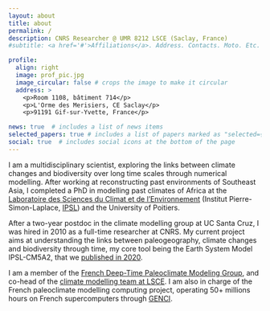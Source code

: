 ```yaml
---
layout: about
title: about
permalink: /
description: CNRS Researcher @ UMR 8212 LSCE (Saclay, France)
#subtitle: <a href='#'>Affiliations</a>. Address. Contacts. Moto. Etc.

profile:
  align: right
  image: prof_pic.jpg
  image_circular: false # crops the image to make it circular
  address: >
    <p>Room 1108, bâtiment 714</p>
    <p>L'Orme des Merisiers, CE Saclay</p>
    <p>91191 Gif-sur-Yvette, France</p>

news: true  # includes a list of news items
selected_papers: true # includes a list of papers marked as "selected={true}"
social: true  # includes social icons at the bottom of the page
---
```


I am a multidisciplinary scientist, exploring the links between climate changes and biodiversity over long time scales through numerical modelling. After working at reconstructing past environments of Southeast Asia, I completed a PhD in modelling past climates of Africa at the <a href="https://www.lsce.ipsl.fr/" target="_blank" >Laboratoire des Sciences du Climat et de l’Environnement</a> (Institut Pierre-Simon-Laplace, <a href="https://cmc.ipsl.fr/" target="_blank" >IPSL</a>) and the University of Poitiers. 

After a two-year postdoc in the climate modelling group at UC Santa Cruz, I was hired in 2010 as a full-time researcher at CNRS. My current project aims at understanding the links between paleogeography, climate changes and biodiversity through time, my core tool being the Earth System Model IPSL-CM5A2, that we <a href="https://www.lsce.ipsl.fr/" target="_blank" >published in 2020</a>.

I am a member of the <a href="https://paleoclim-cnrs.github.io/" target="_blank" >French Deep-Time Paleoclimate Modeling Group</a>, and co-head of the <a href="https://www.lsce.ipsl.fr/en/Phocea/Vie_des_labos/Ast/ast_groupe.php?id_groupe=82" target="_blank" >climate modelling team at LSCE</a>. I am also in charge of the French paleoclimate modelling computing project, operating 50+ millions hours on French supercomputers through <a href="https://www.genci.fr/en" target="_blank">GENCI</a>. 
